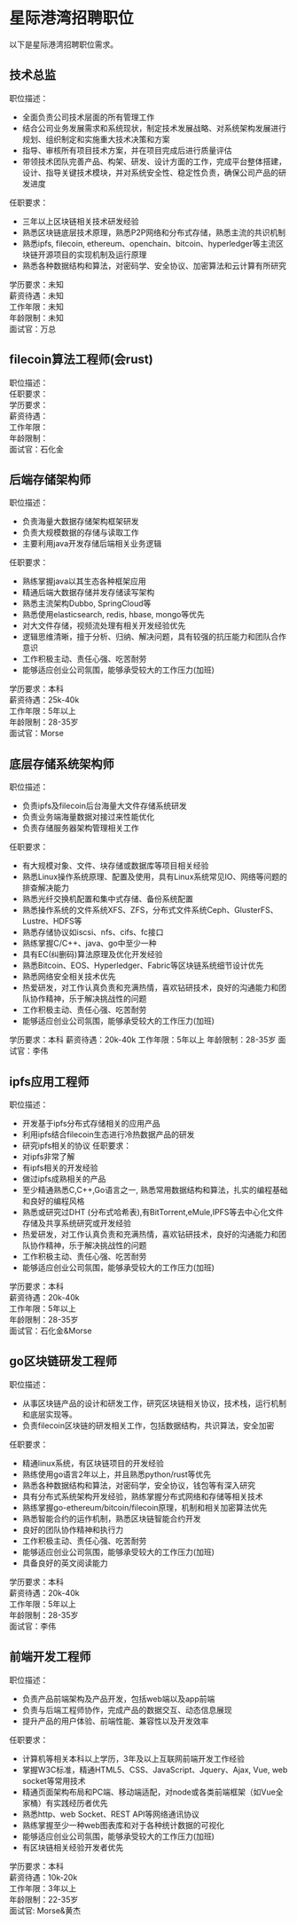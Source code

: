 # 星际港湾招聘职位
以下是星际港湾招聘职位需求。


## 技术总监
职位描述：
- 全面负责公司技术层面的所有管理工作
- 结合公司业务发展需求和系统现状，制定技术发展战略、对系统架构发展进行规划、组织制定和实施重大技术决策和方案
- 指导、审核所有项目技术方案，并在项目完成后进行质量评估
- 带领技术团队完善产品、构架、研发、设计方面的工作，完成平台整体搭建，设计、指导关键技术模块，并对系统安全性、稳定性负责，确保公司产品的研发进度

任职要求：
- 三年以上区块链相关技术研发经验
- 熟悉区块链底层技术原理，熟悉P2P网络和分布式存储，熟悉主流的共识机制
- 熟悉ipfs, filecoin, ethereum、openchain、bitcoin、hyperledger等主流区块链开源项目的实现机制及运行原理
- 熟悉各种数据结构和算法，对密码学、安全协议、加密算法和云计算有所研究

学历要求：未知<br>
薪资待遇：未知<br>
工作年限：未知<br>
年龄限制：未知<br>
面试官：万总<br>

## filecoin算法工程师(会rust)
职位描述：<br>
任职要求：<br>
学历要求：<br>
薪资待遇：<br>
工作年限：<br>
年龄限制：<br>
面试官：石化金<br>

## 后端存储架构师
职位描述：
- 负责海量大数据存储架构框架研发
- 负责大规模数据的存储与读取工作
- 主要利用java开发存储后端相关业务逻辑

任职要求：
- 熟练掌握java以其生态各种框架应用
- 精通后端大数据存储并发存储读写架构
- 熟悉主流架构Dubbo, SpringCloud等
- 熟悉使用elasticsearch, redis, hbase, mongo等优先
- 对大文件存储，视频流处理有相关开发经验优先
- 逻辑思维清晰，擅于分析、归纳、解决问题，具有较强的抗压能力和团队合作意识
- 工作积极主动、责任心强、吃苦耐劳
- 能够适应创业公司氛围，能够承受较大的工作压力(加班)

学历要求：本科<br>
薪资待遇：25k-40k<br>
工作年限：5年以上<br>
年龄限制：28-35岁<br>
面试官：Morse<br>

## 底层存储系统架构师
职位描述：
- 负责ipfs及filecoin后台海量大文件存储系统研发
- 负责业务端海量数据对接过来性能优化
- 负责存储服务器架构管理相关工作

任职要求：
- 有大规模对象、文件、块存储或数据库等项目相关经验
- 熟悉Linux操作系统原理、配置及使用，具有Linux系统常见IO、网络等问题的排查解决能力
- 熟悉光纤交换机配置和集中式存储、备份系统配置
- 熟悉操作系统的文件系统XFS、ZFS，分布式文件系统Ceph、GlusterFS、Lustre、HDFS等
- 熟悉存储协议如iscsi、nfs、cifs、fc接口
- 熟练掌握C/C++、java、go中至少一种
- 具有EC(纠删码)算法原理及优化开发经验
- 熟悉Bitcoin、EOS、Hyperledger、Fabric等区块链系统细节设计优先
- 熟悉网络安全相关技术优先
- 热爱研发，对工作认真负责和充满热情，喜欢钻研技术，良好的沟通能力和团队协作精神，乐于解决挑战性的问题
- 工作积极主动、责任心强、吃苦耐劳
- 能够适应创业公司氛围，能够承受较大的工作压力(加班)

学历要求：本科
薪资待遇：20k-40k
工作年限：5年以上
年龄限制：28-35岁
面试官：李伟

## ipfs应用工程师
职位描述：
- 开发基于ipfs分布式存储相关的应用产品
- 利用ipfs结合filecoin生态进行冷热数据产品的研发
- 研究ipfs相关的协议
任职要求：
- 对ipfs非常了解
- 有ipfs相关的开发经验
- 做过ipfs成熟相关的产品
- 至少精通熟悉C,C++,Go语言之一, 熟悉常用数据结构和算法，扎实的编程基础和良好的编程风格
- 熟悉或研究过DHT (分布式哈希表),有BitTorrent,eMule,IPFS等去中心化文件存储及共享系统研究或开发经验
- 热爱研发，对工作认真负责和充满热情，喜欢钻研技术，良好的沟通能力和团队协作精神，乐于解决挑战性的问题
- 工作积极主动、责任心强、吃苦耐劳
- 能够适应创业公司氛围，能够承受较大的工作压力(加班)

学历要求：本科<br>
薪资待遇：20k-40k<br>
工作年限：5年以上<br>
年龄限制：28-35岁<br>
面试官：石化金&Morse<br>

## go区块链研发工程师
职位描述：
- 从事区块链产品的设计和研发工作，研究区块链相关协议，技术栈，运行机制和底层实现等。
- 负责filecoin区块链的研发相关工作，包括数据结构，共识算法，安全加密

任职要求：
- 精通linux系统，有区块链项目的开发经验
- 熟练使用go语言2年以上，并且熟悉python/rust等优先
- 熟悉各种数据结构和算法，对密码学，安全协议，钱包等有深入研究
- 具有分布式系统架构开发经验，熟练掌握分布式网络和存储等相关技术
- 熟练掌握go-ethereum/bitcoin/filecoin原理，机制和相关加密算法优先
- 熟悉智能合约的运作机制，熟悉区块链智能合约开发
- 良好的团队协作精神和执行力
- 工作积极主动、责任心强、吃苦耐劳
- 能够适应创业公司氛围，能够承受较大的工作压力(加班)
- 具备良好的英文阅读能力

学历要求：本科<br>
薪资待遇：20k-40k<br>
工作年限：5年以上<br>
年龄限制：28-35岁<br>
面试官：李伟<br>

## 前端开发工程师
职位描述：
- 负责产品前端架构及产品开发，包括web端以及app前端
- 负责与后端工程师协作，完成产品的数据交互、动态信息展现
- 提升产品的用户体验、前端性能、兼容性以及开发效率

任职要求：
- 计算机等相关本科以上学历，3年及以上互联网前端开发工作经验
- 掌握W3C标准，精通HTML5、CSS、JavaScript、Jquery、Ajax, Vue, web socket等常用技术
- 精通页面架构布局和PC端、移动端适配，对node或各类前端框架（如Vue全家桶）有实践经历者优先
- 熟悉http、web Socket、REST API等网络通讯协议
- 熟练掌握至少一种web图表库和对于各种统计数据的可视化
- 能够适应创业公司氛围，能够承受较大的工作压力(加班)
- 有区块链相关经验开发者优先

学历要求：本科<br>
薪资待遇：10k-20k<br>
工作年限：3年以上<br>
年龄限制：22-35岁<br>
面试官: Morse&黄杰<br>
